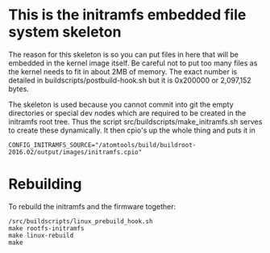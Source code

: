 # This is the initramfs embedded file system skeleton

The reason for this skeleton is so you can put files in here that will be embedded in the kernel image itself. Be careful not to put too many files as the kernel needs to fit in about 2MB of memory. The exact number is detailed in buildscripts/postbuild-hook.sh but it is 0x200000 or 2,097,152 bytes.

The skeleton is used because you cannot commit into git the empty directories or special dev nodes which are required to be created in the initramfs root tree. Thus the script src/buildscripts/make_initramfs.sh serves to create these dynamically. It then cpio's up the whole thing and puts it in

```
CONFIG_INITRAMFS_SOURCE="/atomtools/build/buildroot-2016.02/output/images/initramfs.cpio"
```
# Rebuilding

To rebuild the initramfs and the firmware together:

```
/src/buildscripts/linux_prebuild_hook.sh
make rootfs-initramfs
make linux-rebuild
make
```
